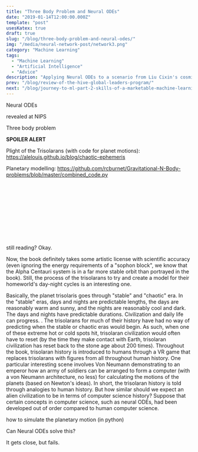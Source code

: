 ```yaml
---
title: "Three Body Problem and Neural ODEs"
date: "2019-01-14T12:00:00.000Z"
template: "post"
usesKatex: true
draft: true
slug: "/blog/three-body-problem-and-neural-odes/"
img: "/media/neural-network-post/network3.png"
category: "Machine Learning"
tags:
  - "Machine Learning"
  - "Artificial Intelligence"
  - "Advice"
description: "Applying Neural ODEs to a scenario from Liu Cixin's cosmic horror story"
prev: "/blog/review-of-the-hive-global-leaders-program/"
next: "/blog/journey-to-ml-part-2-skills-of-a-marketable-machine-learning-engineer/"
---
```



Neural ODEs

revealed at NIPS

Three body problem

**SPOILER ALERT**

Plight of the Trisolarans (with code for planet motions): https://alelouis.github.io/blog/chaotic-ephemeris

Planetary modelling: https://github.com/rcburnet/Gravitational-N-Body-problems/blob/master/combined_code.py

<br>
<br>
<br>
<br>
<br>
<br>
<br>
<br>
<br>

still reading? Okay.

Now, the book definitely takes some artistic license with scientific accuracy (even ignoring the energy requirements of a "sophon block", we know that the Alpha Centauri system is in a far more stable orbit than portrayed in the book). Still, the process of the trisolarans to try and create a model for their homeworld's day-night cycles is an interesting one.

Basically, the planet trisolaris goes through "stable" and "chaotic" era. In the "stable" eras, days and nights are predictable lengths, the days are reasonably warm and sunny, and the nights are reasonably cool and dark. The days and nights have predictable durations. Civilization and daily life can progress. . The trisolarans for much of their history have had no way of predicting when the stable or chaotic eras would begin. As such, when one of these extreme hot or cold spots hit, trisolaran civilization would often have to reset (by the time they make contact with Earth, trisolaran civilization has reset back to the stone age about 200 times). Throughout the book, trisolaran history is introduced to humans through a VR game that replaces trisolarans with figures from all throughout human history. One particular interesting scene involves Von Neumann demonstrating to an emperor how an army of soldiers can be arranged to form a computer (with a von Neumann architecture, no less) for calculating the motions of the planets (based on Newton's ideas). In short, the trisolaran history is told through analogies to human history. But how similar should we expect an alien civilization to be in terms of computer science history? Suppose that certain concepts in computer science, such as neural ODEs, had been developed out of order compared to human computer science.

how to simulate the planetary motion (in python)

Can Neural ODEs solve this?

It gets close, but fails. 
